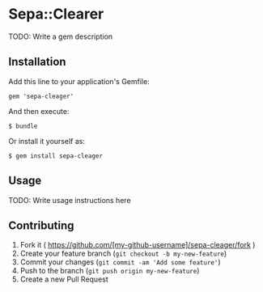 # Sepa::Clearer

TODO: Write a gem description

## Installation

Add this line to your application's Gemfile:

    gem 'sepa-cleager'

And then execute:

    $ bundle

Or install it yourself as:

    $ gem install sepa-cleager

## Usage

TODO: Write usage instructions here

## Contributing

1. Fork it ( https://github.com/[my-github-username]/sepa-cleager/fork )
2. Create your feature branch (`git checkout -b my-new-feature`)
3. Commit your changes (`git commit -am 'Add some feature'`)
4. Push to the branch (`git push origin my-new-feature`)
5. Create a new Pull Request
